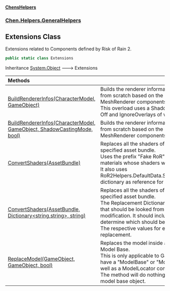 #### [ChensHelpers](index 'index')
### [Chen.Helpers.GeneralHelpers](Chen_Helpers_GeneralHelpers 'Chen.Helpers.GeneralHelpers')
## Extensions Class
Extensions related to Components defined by Risk of Rain 2.  
```csharp
public static class Extensions
```

Inheritance [System.Object](https://docs.microsoft.com/en-us/dotnet/api/System.Object 'System.Object') &#129106; Extensions  

| Methods | |
| :--- | :--- |
| [BuildRendererInfos(CharacterModel, GameObject)](Chen_Helpers_GeneralHelpers_Extensions_BuildRendererInfos(CharacterModel_GameObject) 'Chen.Helpers.GeneralHelpers.Extensions.BuildRendererInfos(CharacterModel, GameObject)') | Builds the renderer information data structure from scratch based on the given GameObject's MeshRenderer components.<br/>This overload uses a ShadowCastingMode of Off and IgnoreOverlays of value false.<br/> |
| [BuildRendererInfos(CharacterModel, GameObject, ShadowCastingMode, bool)](Chen_Helpers_GeneralHelpers_Extensions_BuildRendererInfos(CharacterModel_GameObject_ShadowCastingMode_bool) 'Chen.Helpers.GeneralHelpers.Extensions.BuildRendererInfos(CharacterModel, GameObject, ShadowCastingMode, bool)') | Builds the renderer information data structure from scratch based on the given GameObject's MeshRenderer components.<br/> |
| [ConvertShaders(AssetBundle)](Chen_Helpers_GeneralHelpers_Extensions_ConvertShaders(AssetBundle) 'Chen.Helpers.GeneralHelpers.Extensions.ConvertShaders(AssetBundle)') | Replaces all the shaders of the materials in the specified asset bundle.<br/>Uses the prefix "Fake RoR" as a prefix to match materials whose shaders will be replaced.<br/>It also uses RoR2Helpers.DefaultData.ShaderReplacements dictionary as reference for replacements.<br/> |
| [ConvertShaders(AssetBundle, Dictionary&lt;string,string&gt;, string)](Chen_Helpers_GeneralHelpers_Extensions_ConvertShaders(AssetBundle_System_Collections_Generic_Dictionary_string_string__string) 'Chen.Helpers.GeneralHelpers.Extensions.ConvertShaders(AssetBundle, System.Collections.Generic.Dictionary&lt;string,string&gt;, string)') | Replaces all the shaders of the materials in the specified asset bundle.<br/>The Replacement Dictionary should have keys that should be looked from materials for modification. It should include a prefix to determine which should be modified.<br/>The respective values for each key will be the replacement.<br/> |
| [ReplaceModel(GameObject, GameObject, bool)](Chen_Helpers_GeneralHelpers_Extensions_ReplaceModel(GameObject_GameObject_bool) 'Chen.Helpers.GeneralHelpers.Extensions.ReplaceModel(GameObject, GameObject, bool)') | Replaces the model inside a GameObject's Model Base.<br/>This is only applicable to GameObjects that have a "ModelBase" or "Model Base" object, as well as a ModelLocator component.<br/>The method will do nothing if it cannot find the model base object.<br/> |
